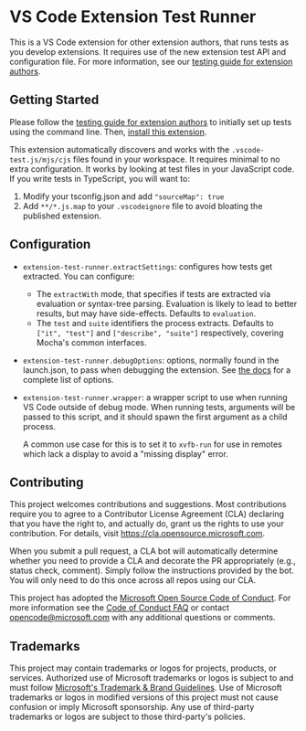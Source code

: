 # VS Code Extension Test Runner

This is a VS Code extension for other extension authors, that runs tests as you develop extensions. It requires use of the new extension test API and configuration file. For more information, see our [testing guide for extension authors](https://code.visualstudio.com/api/working-with-extensions/testing-extension).

## Getting Started

Please follow the [testing guide for extension authors](https://code.visualstudio.com/api/working-with-extensions/testing-extension) to initially set up tests using the command line. Then, [install this extension](https://marketplace.visualstudio.com/items?itemName=ms-vscode.extension-test-runner).

This extension automatically discovers and works with the `.vscode-test.js/mjs/cjs` files found in your workspace. It requires minimal to no extra configuration. It works by looking at test files in your JavaScript code. If you write tests in TypeScript, you will want to:

1. Modify your tsconfig.json and add `"sourceMap": true`
1. Add `**/*.js.map` to your `.vscodeignore` file to avoid bloating the published extension.

## Configuration

- `extension-test-runner.extractSettings`: configures how tests get extracted. You can configure:

  - The `extractWith` mode, that specifies if tests are extracted via evaluation or syntax-tree parsing. Evaluation is likely to lead to better results, but may have side-effects. Defaults to `evaluation`.
  - The `test` and `suite` identifiers the process extracts. Defaults to `["it", "test"]` and `["describe", "suite"]` respectively, covering Mocha's common interfaces.

- `extension-test-runner.debugOptions`: options, normally found in the launch.json, to pass when debugging the extension. See [the docs](https://code.visualstudio.com/docs/nodejs/nodejs-debugging#_launch-configuration-attributes) for a complete list of options.

- `extension-test-runner.wrapper`: a wrapper script to use when running VS Code outside of debug mode. When running tests, arguments will be passed to this script, and it should spawn the first argument as a child process.

  A common use case for this is to set it to `xvfb-run` for use in remotes which lack a display to avoid a "missing display" error.

## Contributing

This project welcomes contributions and suggestions. Most contributions require you to agree to a
Contributor License Agreement (CLA) declaring that you have the right to, and actually do, grant us
the rights to use your contribution. For details, visit https://cla.opensource.microsoft.com.

When you submit a pull request, a CLA bot will automatically determine whether you need to provide
a CLA and decorate the PR appropriately (e.g., status check, comment). Simply follow the instructions
provided by the bot. You will only need to do this once across all repos using our CLA.

This project has adopted the [Microsoft Open Source Code of Conduct](https://opensource.microsoft.com/codeofconduct/).
For more information see the [Code of Conduct FAQ](https://opensource.microsoft.com/codeofconduct/faq/) or
contact [opencode@microsoft.com](mailto:opencode@microsoft.com) with any additional questions or comments.

## Trademarks

This project may contain trademarks or logos for projects, products, or services. Authorized use of Microsoft
trademarks or logos is subject to and must follow
[Microsoft's Trademark & Brand Guidelines](https://www.microsoft.com/en-us/legal/intellectualproperty/trademarks/usage/general).
Use of Microsoft trademarks or logos in modified versions of this project must not cause confusion or imply Microsoft sponsorship.
Any use of third-party trademarks or logos are subject to those third-party's policies.
